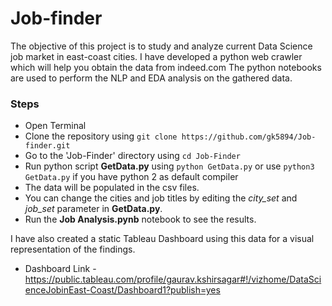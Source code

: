 # Job-finder

The objective of this project is to study and analyze current Data Science job market in east-coast cities. I have developed a python web crawler which will help you obtain the data from indeed.com
The python notebooks are used to perform the NLP and EDA analysis on the gathered data.

### Steps

 - Open Terminal
 - Clone the repository using  `git clone https://github.com/gk5894/Job-finder.git`
 - Go to the 'Job-Finder' directory using `cd Job-Finder`
 - Run python script __GetData.py__ using `python GetData.py` or use `python3 GetData.py` if you have python 2 as default compiler
 - The data will be populated in the csv files. 
 - You can change the cities and job titles by editing the *city_set* and *job_set* parameter in __GetData.py__.
 - Run the __Job Analysis.pynb__ notebook to see the results.
 
I have also created a static Tableau Dashboard using this data for a visual representation of the findings.
- Dashboard Link - https://public.tableau.com/profile/gaurav.kshirsagar#!/vizhome/DataScienceJobinEast-Coast/Dashboard1?publish=yes
